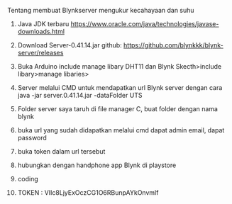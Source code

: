 Tentang membuat Blynkserver mengukur kecahayaan dan suhu

1. Java JDK terbaru https://www.oracle.com/java/technologies/javase-downloads.html
2. Download Server-0.41.14.jar 
github: https://github.com/blynkkk/blynk-server/releases
3. Buka Arduino include manage libary DHT11 dan Blynk
Skecth>include libary>manage libaries>
4. Server melalui CMD untuk mendapatkan url Blynk server
dengan cara 
java -jar server.0.41.14.jar -dataFolder UTS
5. Folder server saya taruh di file manager C, buat folder
dengan nama blynk
6. buka url yang sudah didapatkan melalui cmd
dapat admin email, dapat password
7. buka token dalam url tersebut
8. hubungkan dengan handphone app Blynk di playstore
9. coding

10. TOKEN : VIIc8LjyExOczCG1O6RBunpAYkOnvmlf
